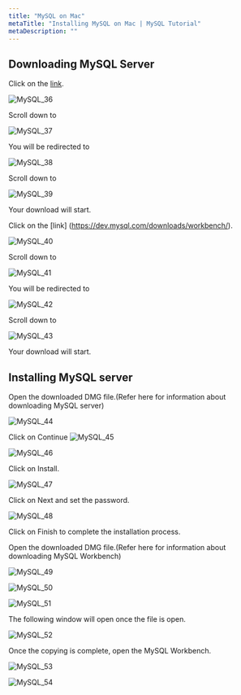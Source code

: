 ```yaml
---
title: "MySQL on Mac"
metaTitle: "Installing MySQL on Mac | MySQL Tutorial"
metaDescription: ""
--- 
```


## Downloading MySQL Server

Click on the [link](https://dev.mysql.com/downloads/mysql/).

![MySQL_36]( https://graphql-engine-cdn.hasura.io/learn-hasura/assets/database-mysql/Hasura_MySQL_36.jpg)

Scroll down to

![MySQL_37]( https://graphql-engine-cdn.hasura.io/learn-hasura/assets/database-mysql/Hasura_MySQL_37.jpg)

You will be redirected to

![MySQL_38]( https://graphql-engine-cdn.hasura.io/learn-hasura/assets/database-mysql/Hasura_MySQL_38.jpg)

Scroll down to

![MySQL_39]( https://graphql-engine-cdn.hasura.io/learn-hasura/assets/database-mysql/Hasura_MySQL_39.jpg)

Your download will start.

Click on the [link] (https://dev.mysql.com/downloads/workbench/).

![MySQL_40]( https://graphql-engine-cdn.hasura.io/learn-hasura/assets/database-mysql/Hasura_MySQL_40.jpg)

Scroll down to

![MySQL_41]( https://graphql-engine-cdn.hasura.io/learn-hasura/assets/database-mysql/Hasura_MySQL_41.jpg)

You will be redirected to

![MySQL_42]( https://graphql-engine-cdn.hasura.io/learn-hasura/assets/database-mysql/Hasura_MySQL_42.jpg)

Scroll down to

![MySQL_43]( https://graphql-engine-cdn.hasura.io/learn-hasura/assets/database-mysql/Hasura_MySQL_43.jpg)

Your download will start.

## Installing MySQL server

Open the downloaded DMG file.(Refer here for information about downloading MySQL server)

![MySQL_44]( https://graphql-engine-cdn.hasura.io/learn-hasura/assets/database-mysql/Hasura_MySQL_44.jpg)

Click on Continue
![MySQL_45]( https://graphql-engine-cdn.hasura.io/learn-hasura/assets/database-mysql/Hasura_MySQL_45.jpg)

![MySQL_46]( https://graphql-engine-cdn.hasura.io/learn-hasura/assets/database-mysql/Hasura_MySQL_46.jpg)

Click on Install.

![MySQL_47]( https://graphql-engine-cdn.hasura.io/learn-hasura/assets/database-mysql/Hasura_MySQL_47.jpg)

Click on Next and set the password.

![MySQL_48]( https://graphql-engine-cdn.hasura.io/learn-hasura/assets/database-mysql/Hasura_MySQL_48.jpg)

Click on Finish to complete the installation process.

Open the downloaded DMG file.(Refer here for information about downloading MySQL Workbench)

![MySQL_49]( https://graphql-engine-cdn.hasura.io/learn-hasura/assets/database-mysql/Hasura_MySQL_49.jpg)

![MySQL_50]( https://graphql-engine-cdn.hasura.io/learn-hasura/assets/database-mysql/Hasura_MySQL_50.jpg)

![MySQL_51]( https://graphql-engine-cdn.hasura.io/learn-hasura/assets/database-mysql/Hasura_MySQL_51.jpg)

The following window will open once the file is open.

![MySQL_52]( https://graphql-engine-cdn.hasura.io/learn-hasura/assets/database-mysql/Hasura_MySQL_52.jpg)

Once the copying is complete, open the MySQL Workbench.

![MySQL_53]( https://graphql-engine-cdn.hasura.io/learn-hasura/assets/database-mysql/Hasura_MySQL_53.jpg)

![MySQL_54]( https://graphql-engine-cdn.hasura.io/learn-hasura/assets/database-mysql/Hasura_MySQL_54.jpg)
